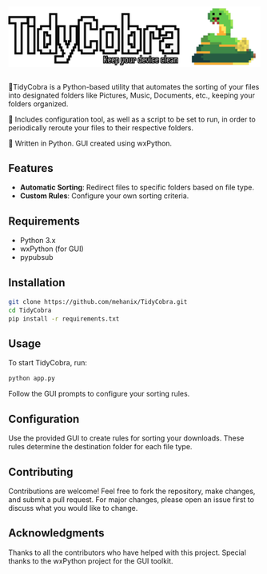 <div align="center">
<img align="center" src="https://github.com/poilk76/TidyCobra/blob/master/Assets/banner.png">
</div>
<br/>
<p>🐍TidyCobra is a Python-based utility that automates the sorting of your files into designated folders like Pictures, Music, Documents, etc., keeping your folders organized.</p>
<p>🐍 Includes configuration tool, as well as a script to be set to run, in order to periodically reroute your files to their respective folders.</p>
<p> 🐍 Written in Python. GUI created using wxPython.</p>

## Features

- **Automatic Sorting**: Redirect files to specific folders based on file type.
- **Custom Rules**: Configure your own sorting criteria.

## Requirements

- Python 3.x
- wxPython (for GUI)
- pypubsub

## Installation

```bash
git clone https://github.com/mehanix/TidyCobra.git
cd TidyCobra
pip install -r requirements.txt
```

## Usage

To start TidyCobra, run:

```bash
python app.py
```

Follow the GUI prompts to configure your sorting rules.

## Configuration

Use the provided GUI to create rules for sorting your downloads. These rules determine the destination folder for each file type.

## Contributing

Contributions are welcome! Feel free to fork the repository, make changes, and submit a pull request. For major changes, please open an issue first to discuss what you would like to change.

## Acknowledgments

Thanks to all the contributors who have helped with this project. Special thanks to the wxPython project for the GUI toolkit.
